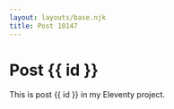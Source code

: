 ```yaml
---
layout: layouts/base.njk
title: Post 10147
---
```


# Post {{ id }}

This is post {{ id }} in my Eleventy project.
